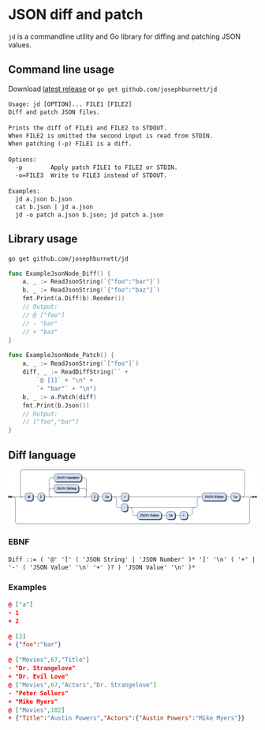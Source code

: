 # JSON diff and patch

`jd` is a commandline utility and Go library for diffing and patching JSON values.

## Command line usage

Download [latest release](https://github.com/josephburnett/jd/releases) or `go get github.com/josephburnett/jd`

```
Usage: jd [OPTION]... FILE1 [FILE2]
Diff and patch JSON files.

Prints the diff of FILE1 and FILE2 to STDOUT.
When FILE2 is omitted the second input is read from STDIN.
When patching (-p) FILE1 is a diff.

Options:
  -p        Apply patch FILE1 to FILE2 or STDIN.
  -o=FILE3  Write to FILE3 instead of STDOUT.

Examples:
  jd a.json b.json
  cat b.json | jd a.json
  jd -o patch a.json b.json; jd patch a.json
```

## Library usage

`go get github.com/josephburnett/jd`

```Go
func ExampleJsonNode_Diff() {
	a, _ := ReadJsonString(`{"foo":"bar"}`)
	b, _ := ReadJsonString(`{"foo":"baz"}`)
	fmt.Print(a.Diff(b).Render())
	// Output:
	// @ ["foo"]
	// - "bar"
	// + "baz"
}
```

```Go
func ExampleJsonNode_Patch() {
	a, _ := ReadJsonString(`["foo"]`)
	diff, _ := ReadDiffString(`` +
		`@ [1]` + "\n" +
		`+ "bar"` + "\n")
	b, _ := a.Patch(diff)
	fmt.Print(b.Json())
	// Output:
	// ["foo","bar"]
}
```

## Diff language

![Railroad diagram of EBNF](/ebnf.png)

### EBNF

```EBNF
Diff ::= ( '@' '[' ( 'JSON String' | 'JSON Number' )* ']' '\n' ( '+' | '-' ( 'JSON Value' '\n' '+' )? ) 'JSON Value' '\n' )*
```

### Examples

```JSON
@ ["a"]
- 1
+ 2
```

```JSON
@ [2]
+ {"foo":"bar"}
```

```JSON
@ ["Movies",67,"Title"]
- "Dr. Strangelove"
+ "Dr. Evil Love"
@ ["Movies",67,"Actors","Dr. Strangelove"]
- "Peter Sellers"
+ "Mike Myers"
@ ["Movies",102]
+ {"Title":"Austin Powers","Actors":{"Austin Powers":"Mike Myers"}}
```
